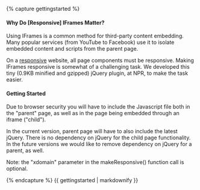 {% capture gettingstarted %}

#### Why Do [Responsive] IFrames Matter?

Using IFrames is a common method for third-party content embedding. Many popular services 
(from YouTube to Facebook) use it to isolate embedded content and scripts from the parent 
page. 

On a [responsive](http://en.wikipedia.org/wiki/Responsive_Web_Design) website, all 
page components must be responsive. Making IFrames responsive is somewhat of a challenging 
task. We developed this tiny (0.9KB minified and gzipped) jQuery plugin, at NPR, to make 
the task easier.

#### Getting Started
    
Due to browser security you will have to include the Javascript file both in 
the "parent" page, as well as in the page being embedded through an iframe ("child").
       
In the current version, parent page will have to also include the latest jQuery.
There is no dependency on jQuery for the child page functionality. In the future versions we would
like to remove dependency on jQuery for a parent, as well.
       
Note: the "xdomain" parameter in the makeResponsive() function call is optional.

{% endcapture %}
{{ gettingstarted | markdownify }}
